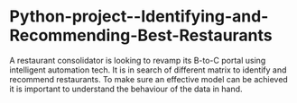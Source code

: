 # Python-project--Identifying-and-Recommending-Best-Restaurants
A restaurant consolidator is looking to revamp its B-to-C portal using intelligent automation tech. It is in search of different matrix to identify and recommend restaurants. To make sure an effective model can be achieved it is important to understand the behaviour of the data in hand.   
